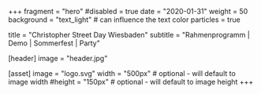 +++
fragment = "hero"
#disabled = true
date = "2020-01-31"
weight = 50
background = "text_light" # can influence the text color
particles = true

title = "Christopher Street Day Wiesbaden"
subtitle = "Rahmenprogramm | Demo | Sommerfest | Party"

[header]
  image = "header.jpg"

[asset]
  image = "logo.svg"
  width = "500px" # optional - will default to image width
  #height = "150px" # optional - will default to image height
+++
